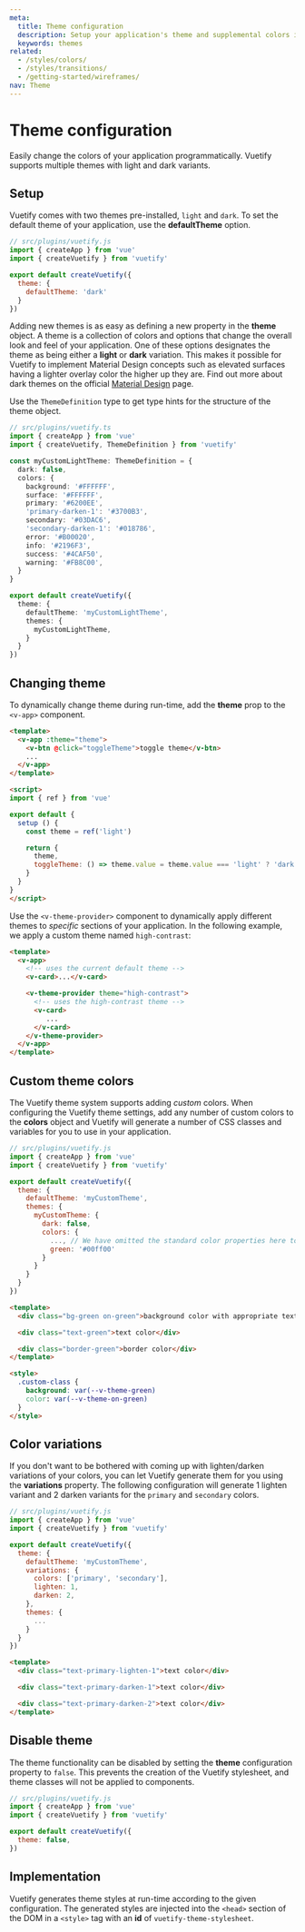 ```yaml
---
meta:
  title: Theme configuration
  description: Setup your application's theme and supplemental colors in a flash.
  keywords: themes
related:
  - /styles/colors/
  - /styles/transitions/
  - /getting-started/wireframes/
nav: Theme
---
```


# Theme configuration

Easily change the colors of your application programmatically. Vuetify supports multiple themes with light and dark variants.

<promoted-ad slug="vuemastery-themes" />

## Setup

Vuetify comes with two themes pre-installed, `light` and `dark`. To set the default theme of your application, use the **defaultTheme** option.

```js
// src/plugins/vuetify.js
import { createApp } from 'vue'
import { createVuetify } from 'vuetify'

export default createVuetify({
  theme: {
    defaultTheme: 'dark'
  }
})
```

Adding new themes is as easy as defining a new property in the **theme** object. A theme is a collection of colors and options that change the overall look and feel of your application. One of these options designates the theme as being either a **light** or **dark** variation. This makes it possible for Vuetify to implement Material Design concepts such as elevated surfaces having a lighter overlay color the higher up they are. Find out more about dark themes on the official [Material Design](https://material.io/design/color/dark-theme.html) page.

Use the `ThemeDefinition` type to get type hints for the structure of the theme object.

```ts
// src/plugins/vuetify.ts
import { createApp } from 'vue'
import { createVuetify, ThemeDefinition } from 'vuetify'

const myCustomLightTheme: ThemeDefinition = {
  dark: false,
  colors: {
    background: '#FFFFFF',
    surface: '#FFFFFF',
    primary: '#6200EE',
    'primary-darken-1': '#3700B3',
    secondary: '#03DAC6',
    'secondary-darken-1': '#018786',
    error: '#B00020',
    info: '#2196F3',
    success: '#4CAF50',
    warning: '#FB8C00',
  }
}

export default createVuetify({
  theme: {
    defaultTheme: 'myCustomLightTheme',
    themes: {
      myCustomLightTheme,
    }
  }
})
```

## Changing theme

To dynamically change theme during run-time, add the **theme** prop to the `<v-app>` component.

```html
<template>
  <v-app :theme="theme">
    <v-btn @click="toggleTheme">toggle theme</v-btn>
    ...
  </v-app>
</template>

<script>
import { ref } from 'vue'

export default {
  setup () {
    const theme = ref('light')

    return {
      theme,
      toggleTheme: () => theme.value = theme.value === 'light' ? 'dark' : 'light'
    }
  }
}
</script>
```

Use the `<v-theme-provider>` component to dynamically apply different themes to *specific* sections of your application. In the following example, we apply a custom theme named `high-contrast`:

```html
<template>
  <v-app>
    <!-- uses the current default theme -->
    <v-card>...</v-card>

    <v-theme-provider theme="high-contrast">
      <!-- uses the high-contrast theme -->
      <v-card>
         ...
      </v-card>
    </v-theme-provider>
  </v-app>
</template>
```

## Custom theme colors

The Vuetify theme system supports adding *custom* colors. When configuring the Vuetify theme settings, add any number of custom colors to the **colors** object and Vuetify will generate a number of CSS classes and variables for you to use in your application.

```js
// src/plugins/vuetify.js
import { createApp } from 'vue'
import { createVuetify } from 'vuetify'

export default createVuetify({
  theme: {
    defaultTheme: 'myCustomTheme',
    themes: {
      myCustomTheme: {
        dark: false,
        colors: {
          ..., // We have omitted the standard color properties here to emphasize the custom one that we've added
          green: '#00ff00'
        }
      }
    }
  }
})
```

```html
<template>
  <div class="bg-green on-green">background color with appropriate text color contrast</div>

  <div class="text-green">text color</div>

  <div class="border-green">border color</div>
</template>

<style>
  .custom-class {
    background: var(--v-theme-green)
    color: var(--v-theme-on-green)
  }
</style>
```

## Color variations

If you don't want to be bothered with coming up with lighten/darken variations of your colors, you can let Vuetify generate them for you using the **variations** property. The following configuration will generate 1 lighten variant and 2 darken variants for the `primary` and `secondary` colors.

```js
// src/plugins/vuetify.js
import { createApp } from 'vue'
import { createVuetify } from 'vuetify'

export default createVuetify({
  theme: {
    defaultTheme: 'myCustomTheme',
    variations: {
      colors: ['primary', 'secondary'],
      lighten: 1,
      darken: 2,
    },
    themes: {
      ...
    }
  }
})
```

```html
<template>
  <div class="text-primary-lighten-1">text color</div>

  <div class="text-primary-darken-1">text color</div>

  <div class="text-primary-darken-2">text color</div>
</template>
```

## Disable theme

The theme functionality can be disabled by setting the **theme** configuration property to `false`. This prevents the creation of the Vuetify stylesheet, and theme classes will not be applied to components.

```js
// src/plugins/vuetify.js
import { createApp } from 'vue'
import { createVuetify } from 'vuetify'

export default createVuetify({
  theme: false,
})
```

## Implementation

Vuetify generates theme styles at run-time according to the given configuration. The generated styles are injected into the `<head>` section of the DOM in a `<style>` tag with an **id** of `vuetify-theme-stylesheet`.

<backmatter />
